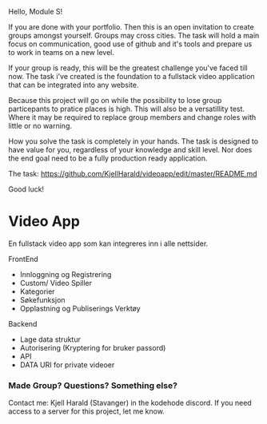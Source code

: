 Hello, Module S!

If you are done with your portfolio. Then this is an open invitation to create groups amongst yourself.
Groups may cross cities. The task will hold a main focus on communication, good use of github and it's tools and prepare us to work in teams on a new level.

If your group is ready, this will be the greatest challenge you've faced till now.
The task i've created is the foundation to a fullstack video application that can be integrated into any website.

Because this project will go on while the possibility to lose group particepants to pratice places is high.
This will also be a versatillity test. Where it may be required to replace group members and change roles with little or no warning.

How you solve the task is completely in your hands.
The task is designed to have value for you, regardless of your knowledge and skill level.
Nor does the end goal need to be a fully production ready application.

The task: https://github.com/KjellHarald/videoapp/edit/master/README.md

Good luck!


# Video App
En fullstack video app som kan integreres inn i alle nettsider.

FrontEnd
- Innloggning og Registrering
- Custom/ Video Spiller
- Kategorier
- Søkefunksjon
- Opplastning og Publiserings Verktøy

Backend
- Lage data struktur
- Autorisering (Kryptering for bruker passord)
- API
- DATA URI for private videoer

### Made Group? Questions? Something else?
Contact me: Kjell Harald (Stavanger) in the kodehode discord.
If you need access to a server for this project, let me know.
